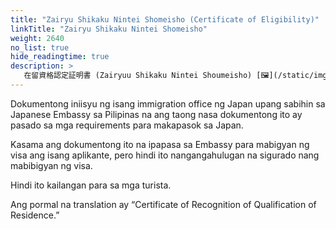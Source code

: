 ```yaml
---
title: "Zairyu Shikaku Nintei Shomeisho (Certificate of Eligibility)"
linkTitle: "Zairyu Shikaku Nintei Shomeisho"
weight: 2640
no_list: true
hide_readingtime: true
description: >
   在留資格認定証明書 (Zairyuu Shikaku Nintei Shoumeisho) [🖼](/static/img/zairyu-shikaku-nintei-shomeisho-certificate-of-eligibility.jpg)
---
```

Dokumentong iniisyu ng isang immigration office ng Japan upang sabihin sa Japanese Embassy sa Pilipinas na ang taong nasa dokumentong ito ay pasado sa mga requirements para makapasok sa Japan.

Kasama ang dokumentong ito na ipapasa sa Embassy para mabigyan ng visa ang isang aplikante, pero hindi ito nangangahulugan na sigurado nang mabibigyan ng visa.

Hindi ito kailangan para sa mga turista.

Ang pormal na translation ay “Certificate of Recognition of Qualification of Residence.”